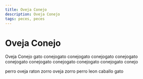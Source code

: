 ```yaml
---
title: Oveja Conejo
description: Oveja Conejo
tags: peces, peces
---
```


# Oveja Conejo

Oveja Conejo gato conejogato conejogato conejogato conejogato conejogato conejogato conejogato conejogato conejogato conejo

perro oveja raton zorro oveja zorro perro leon caballo gato